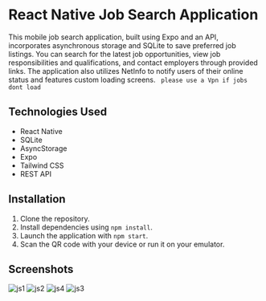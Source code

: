 # React Native Job Search Application

This mobile job search application, built using Expo and an API, incorporates asynchronous storage and SQLite to save preferred job listings. You can search for the latest job opportunities, view job responsibilities and qualifications, and contact employers through provided links. The application also utilizes NetInfo to notify users of their online status and features custom loading screens.
 ` please use a Vpn if jobs dont load`
## Technologies Used

- React Native
- SQLite
- AsyncStorage
- Expo
- Tailwind CSS
- REST API

## Installation

1. Clone the repository.
2. Install dependencies using `npm install`.
3. Launch the application with `npm start`.
4. Scan the QR code with your device or run it on your emulator.
## Screenshots

![js1](https://github.com/ArashAzma/Ecommerce-react-native/assets/46264576/090f6b6c-80a4-409b-91d2-113aa6af6935)
![js2](https://github.com/ArashAzma/Ecommerce-react-native/assets/46264576/91f78bd9-276a-42f6-b26d-54d69965f4c4)
![js4](https://github.com/ArashAzma/Ecommerce-react-native/assets/46264576/0bdda9c6-9a99-4e6d-a0d1-75ef31a47947)
![js3](https://github.com/ArashAzma/Ecommerce-react-native/assets/46264576/fbf588d8-6978-4e33-95aa-7b43bc6fd614)

